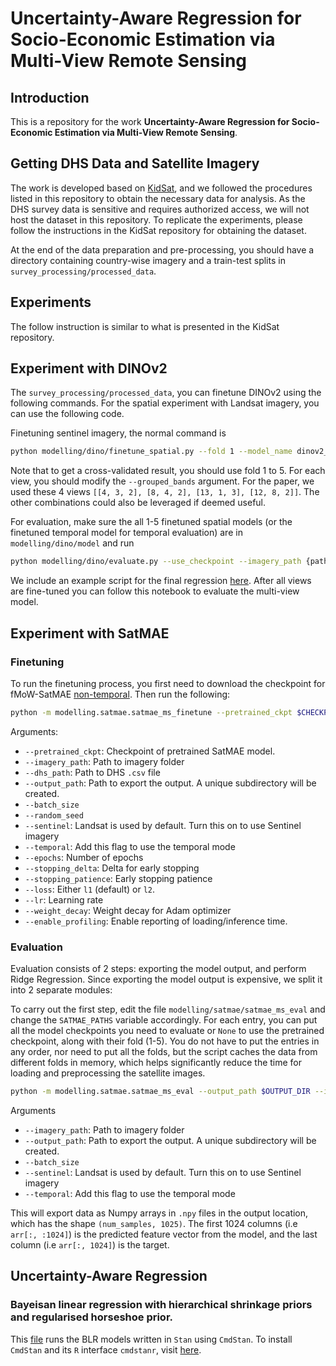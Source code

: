 # Uncertainty-Aware Regression for Socio-Economic Estimation via  Multi-View Remote Sensing

## Introduction

This is a repository for the work **Uncertainty-Aware Regression for Socio-Economic Estimation via Multi-View Remote Sensing**.


## Getting DHS Data and Satellite Imagery


The work is developed based on [KidSat](https://github.com/MLGlobalHealth/KidSat), and we followed the procedures listed in this repository to obtain the necessary data for analysis. As the DHS survey data is sensitive and requires authorized access, we will not host the dataset in this repository. To replicate the experiments, please follow the instructions in the KidSat repository for obtaining the dataset.

At the end of the data preparation and pre-processing, you should have a directory containing country-wise imagery and a train-test splits in `survey_processing/processed_data`.

## Experiments
The follow instruction is similar to what is presented in the KidSat repository. 
## Experiment with DINOv2

The  `survey_processing/processed_data`, you can finetune DINOv2 using the following commands. For the spatial experiment with Landsat imagery, you can use the following code.

Finetuning sentinel imagery, the normal command is 

```bash
python modelling/dino/finetune_spatial.py --fold 1 --model_name dinov2_vitb14 --imagery_path {path_to_parent_imagery_folder} --batch_size 1 --imagery_source S --num_epochs 20 --grouped_bands 4 3 2
```

Note that to get a cross-validated result, you should use fold 1 to 5. For each view, you should modify the `--grouped_bands` argument. For the paper, we used these 4 views `[[4, 3, 2], [8, 4, 2], [13, 1, 3], [12, 8, 2]]`. The other combinations could also be leveraged if deemed useful.

For evaluation, make sure the all 1-5 finetuned spatial models  (or the finetuned temporal model for temporal evaluation) are in `modelling/dino/model` and run 

```bash
python modelling/dino/evaluate.py --use_checkpoint --imagery_path {path_to_parent_imagery_folder} --imagery_source S --mode spatial --grouped_bands 4 3 2
```

We include an example script for the final regression [here](modelling/dino/results.ipynb). After all views are fine-tuned you can follow this notebook to evaluate the multi-view model.

## Experiment with SatMAE


### Finetuning
To run the finetuning process, you first need to download the checkpoint for fMoW-SatMAE [non-temporal](https://zenodo.org/record/7369797/files/fmow_pretrain.pth). Then run the following:

```sh
python -m modelling.satmae.satmae_ms_finetune --pretrained_ckpt $CHECKPOINT_PATH --dhs_path ./survey_processing/processed_data/train_fold_1.csv --output_path $OUTPUT_DIR --imagery_path $IMAGERY_PATH
```
Arguments:
- `--pretrained_ckpt`: Checkpoint of pretrained SatMAE model.
- `--imagery_path`: Path to imagery folder
- `--dhs_path`: Path to DHS `.csv` file
- `--output_path`: Path to export the output. A unique subdirectory will be created.
- `--batch_size`
- `--random_seed`
- `--sentinel`: Landsat is used by default. Turn this on to use Sentinel imagery
- `--temporal`: Add this flag to use the temporal mode
- `--epochs`: Number of epochs
- `--stopping_delta`: Delta for early stopping
- `--stopping_patience`: Early stopping patience
- `--loss`: Either `l1` (default) or `l2`.
- `--lr`: Learning rate
- `--weight_decay`: Weight decay for Adam optimizer
- `--enable_profiling`: Enable reporting of loading/inference time.


### Evaluation
Evaluation consists of 2 steps: exporting the model output, and perform Ridge Regression. Since exporting the model output is expensive, we split it into 2 separate modules:

To carry out the first step, edit the file `modelling/satmae/satmae_ms_eval` and change the `SATMAE_PATHS` variable accordingly. For each entry, you can put all the model checkpoints you need to evaluate or `None` to use the pretrained checkpoint, along with their fold (1-5). You do not have to put the entries in any order, nor need to put all the folds, but the script caches the data from different folds in memory, which helps significantly reduce the time for loading and preprocessing the satellite images.
```sh
python -m modelling.satmae.satmae_ms_eval --output_path $OUTPUT_DIR --imagery_path $IMAGERY_PATH
```
Arguments
- `--imagery_path`: Path to imagery folder
- `--output_path`: Path to export the output. A unique subdirectory will be created.
- `--batch_size`
- `--sentinel`: Landsat is used by default. Turn this on to use Sentinel imagery
- `--temporal`: Add this flag to use the temporal mode

This will export data as Numpy arrays in `.npy` files in the output location, which has the shape `(num_samples, 1025)`. The first 1024 columns (i.e `arr[:, :1024]`) is the predicted feature vector from the model, and the last column (i.e `arr[:, 1024]`) is the target. 

## Uncertainty-Aware Regression

### Bayeisan linear regression with hierarchical shrinkage priors and regularised horseshoe prior.
This [file](modelling/BLR/BLRfit.R) runs the BLR models written in `Stan` using `CmdStan`. To install `CmdStan` and its `R` interface `cmdstanr`, visit [here](https://mc-stan.org/cmdstanr/). 